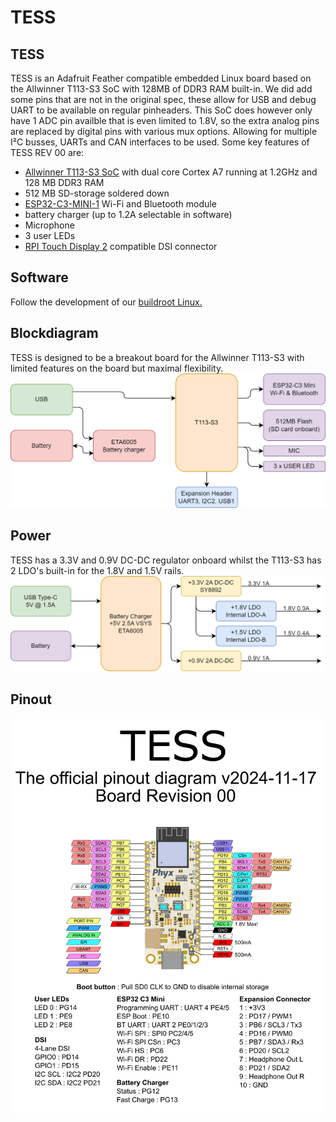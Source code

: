 # TESS
## TESS
TESS is an Adafruit Feather compatible embedded Linux board based on the Allwinner T113-S3 SoC with 128MB of DDR3 RAM built-in. We did add some pins that are not in the original spec, these allow for USB and debug UART to be available on regular pinheaders. This SoC does however only have 1 ADC pin availble that is even limited to 1.8V, so the extra analog pins are replaced by digital pins with various mux options. Allowing for multiple I²C busses, UARTs and CAN interfaces to be used.
Some key features of TESS REV 00 are:
- [Allwinner T113-S3 SoC](https://linux-sunxi.org/T113-s3) with dual core Cortex A7 running at 1.2GHz and 128 MB DDR3 RAM
- 512 MB SD-storage soldered down
- [ESP32-C3-MINI-1](https://www.espressif.com/en/module/esp32-c3-mini-1-en) Wi-Fi and Bluetooth module
- battery charger (up to 1.2A selectable in software)
- Microphone
- 3 user LEDs
- [RPI Touch Display 2](https://www.raspberrypi.com/products/touch-display-2/) compatible DSI connector

## Software
Follow the development of our [buildroot Linux.](https://github.com/phyx-be/buildroot-tess)

## Blockdiagram
TESS is designed to be a breakout board for the Allwinner T113-S3 with limited features on the board but maximal flexibility.
![TESS 00 Blockdiagram](media/TESS_Block.png)

## Power
TESS has a 3.3V and 0.9V DC-DC regulator onboard whilst the T113-S3 has 2 LDO's built-in for the 1.8V and 1.5V rails.
![TESS 00 pinout](media/TESS_Power.png)

## Pinout
![TESS 00 pinout](media/TESS_Pinout.png)


